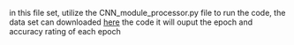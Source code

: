 in this file set, utilize the CNN_module_processor.py file to run the code, the data set can downloaded [here](https://drive.google.com/drive/folders/1zgUpeExPDFNH8qtgjFvstTi95-nSHQl0?usp=sharing) 
the code it will ouput the epoch and accuracy rating of each epoch
